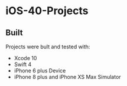 # iOS-40-Projects

<h2>Built</h2>
<p>Projects were bult and tested with:</p>
<ul>
  <li>Xcode 10 </li>
  <li>Swift 4</li>
  <li>iPhone 6 plus Device</li>
  <li>iPhone 8 plus and iPhone XS Max Simulator</li>
</ul>


